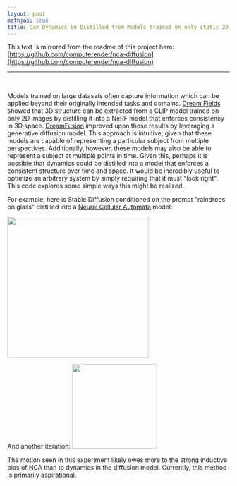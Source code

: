 ```yaml
---
layout: post
mathjax: true
title: Can Dynamics be Distilled from Models trained on only static 2D images?
---
```


This text is mirrored from the readme of this project here:  
[https://github.com/computerender/nca-diffusion](https://github.com/computerender/nca-diffusion)

--- 

<br>     

Models trained on large datasets often capture information which can be applied beyond their originally intended tasks and domains. [Dream Fields](https://arxiv.org/abs/2112.01455) showed that 3D structure can be extracted from a CLIP model trained on only 2D images by distilling it into a NeRF model that enforces consistency in 3D space. [DreamFusion](https://arxiv.org/abs/2209.14988) improved upon these results by leveraging a generative diffusion model. This approach is intuitive, given that these models are capable of representing a particular subject from multiple perspectives. Additionally, however, these models may also be able to represent a subject at multiple points in time. Given this, perhaps it is possible that dynamics could be distilled into a model that enforces a consistent structure over time and space. It would be incredibly useful to optimize an arbitrary system by simply requiring that it must "look right". This code explores some simple ways this might be realized.

For example, here is Stable Diffusion conditioned on the prompt "raindrops on glass" distilled into a [Neural Cellular Automata](https://distill.pub/selforg/2021/textures/) model:  

<p float="left">
    <img src="https://i.imgur.com/WAB03Fq.gif" width="320px">
</p>
And another iteration:  

<img src="https://i.imgur.com/r8oL2Em.gif" width="192px">

The motion seen in this experiment likely owes more to the strong inductive bias of NCA than to dynamics in the diffusion model. Currently, this method is primarily aspirational.



